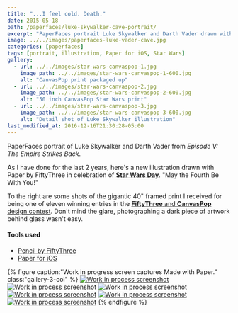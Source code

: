 ```yaml
---
title: "...I feel cold. Death."
date: 2015-05-18
path: /paperfaces/luke-skywalker-cave-portrait/
excerpt: "PaperFaces portrait Luke Skywalker and Darth Vader drawn with Paper for iOS on an iPad."
image: ../../images/paperfaces-luke-vader-cave.jpg
categories: [paperfaces]
tags: [portrait, illustration, Paper for iOS, Star Wars]
gallery:
  - url: ../../images/star-wars-canvaspop-1.jpg
    image_path: ../../images/star-wars-canvaspop-1-600.jpg
    alt: "CanvasPop print packaged up"
  - url: ../../images/star-wars-canvaspop-2.jpg
    image_path: ../../images/star-wars-canvaspop-2-600.jpg
    alt: "50 inch CanvasPop Star Wars print"
  - url: ../../images/star-wars-canvaspop-3.jpg
    image_path: ../../images/star-wars-canvaspop-3-600.jpg
    alt: "Detail shot of Luke Skywalker illustration"
last_modified_at: 2016-12-16T21:30:28-05:00
---
```


PaperFaces portrait of Luke Skywalker and Darth Vader from *Episode V: The Empire Strikes Back*.

As I have done for the last 2 years, here's a new illustration drawn with Paper by FiftyThree in celebration of [**Star Wars Day**](http://www.starwars.com/may-the-4th). "May the Fourth Be With You!"

To the right are some shots of the gigantic 40\" framed print I received for being one of eleven winning entries in the [**FiftyThree** and **CanvasPop** design contest](http://blog.fiftythree.com/canvaspop-design-contest-winners). Don't mind the glare, photographing a dark piece of artwork behind glass wasn't easy.

#### Tools used

- [Pencil by FiftyThree](https://www.amazon.com/FiftyThree-Digital-Stylus-Pencil-iPhone/dp/B01JJBUYR4/ref=as_li_ss_tl?keywords=pencil+53&qid=1550586265&s=gateway&sr=8-3&linkCode=ll1&tag=mademist-20&linkId=0134793cb840affff60f2e45a7f64678&language=en_US)
- [Paper for iOS](https://paper.bywetransfer.com/)

{% figure caption:"Work in progress screen captures Made with Paper." class:"gallery-3-col" %}
[![Work in process screenshot](../../images/paperfaces-luke-vader-cave-process-1-600.jpg)](../../images/paperfaces-luke-vader-cave-process-1-lg.jpg) [![Work in process screenshot](../../images/paperfaces-luke-vader-cave-process-3-600.jpg)](../../images/paperfaces-luke-vader-cave-process-3-lg.jpg) [![Work in process screenshot](../../images/paperfaces-luke-vader-cave-process-4-600.jpg)](../../images/paperfaces-luke-vader-cave-process-4-lg.jpg) [![Work in process screenshot](../../images/paperfaces-luke-vader-cave-process-5-600.jpg)](../../images/paperfaces-luke-vader-cave-process-5-lg.jpg) [![Work in process screenshot](../../images/paperfaces-luke-vader-cave-process-6-600.jpg)](../../images/paperfaces-luke-vader-cave-process-6-lg.jpg) [![Work in process screenshot](../../images/paperfaces-luke-vader-cave-process-7-600.jpg)](../../images/paperfaces-luke-vader-cave-process-7-lg.jpg)
{% endfigure %}


